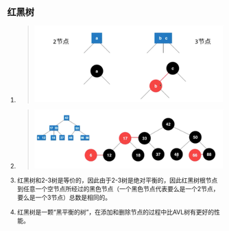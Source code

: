 ## 红黑树

1. > ![image-20240430120355893](DataStructure.assets/image-20240430120355893.png)

2. > ![image-20240430120511759](DataStructure.assets/image-20240430120511759.png)

3. 红黑树和2-3树是等价的，因此由于2-3树是绝对平衡的，因此红黑树根节点到任意一个空节点所经过的黑色节点（一个黑色节点代表要么是一个2节点，要么是一个3节点）总数是相同的。

4. 红黑树是一颗“黑平衡的树”，在添加和删除节点的过程中比AVL树有更好的性能。